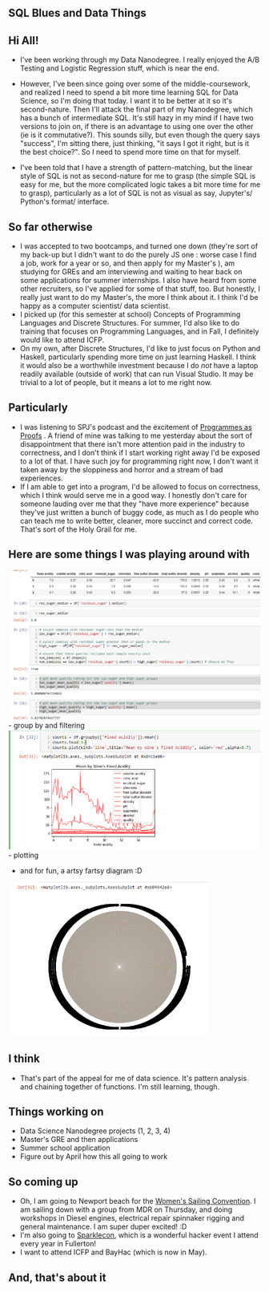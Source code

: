## SQL Blues and Data Things

## Hi All!
- I've been working through my Data Nanodegree. I really enjoyed the A/B Testing and Logistic Regression 
  stuff, which is near the end. 
- However, I've been since going over some of the middle-coursework, and realized I need to spend a bit more 
  time learning SQL for Data Science, so I'm doing that today. I want it to be better at it so it's second-nature.
  Then I'll attack the final part of my Nanodegree, which has a bunch of intermediate SQL.
  It's still hazy in my mind if I have two versions to join on, if there is an advantage to using one over the 
  other (ie is it commutative?). This sounds silly, but even though the query says "success", I'm sitting there,
  just thinking, "it says I got it right, but is it the best choice?".
  So I need to spend more time on that for myself. 
  
- I've been told that I have a strength of pattern-matching, but the linear style of SQL is not as second-nature
  for me to grasp (the simple SQL is easy for me, but the more complicated logic takes a bit more time for me to 
  grasp), particularly as a lot of SQL is not as visual as say, Jupyter's/ Python's format/ interface.
  
## So far otherwise
- I was accepted to two bootcamps, and turned one down (they're sort of my back-up but I didn't want to
  do the purely JS one : worse case I find a job, work for a year or so, and then apply for my Master's
  ), am studying for GREs and am interviewing and waiting to hear back on some applications
  for summer internships.
  I also have heard from some other recruiters, so I've applied for some of that stuff, too. But honestly,
  I really just want to do my Master's, the more I think about it. I think I'd be happy as a computer scientist/ data scientist.
- I picked up (for this semester at school) Concepts of Programming Languages and Discrete Structures. 
  For summer, I'd also like to do training that focuses on Programming Languages, and in Fall, I definitely
  would like to attend ICFP. 
- On my own, after Discrete Structures, I'd like to just focus on Python and Haskell, particularly spending more
  time on just learning Haskell. I think it would also be a worthwhile investment because I do *not* have a laptop
  readily available (outside of work) that can run Visual Studio. It may be trivial to a lot of people, but it means 
  a lot to me right now. 
  
## Particularly
- I was listening to SPJ's podcast and the excitement of [Programmes as Proofs](https://www.microsoft.com/en-us/research/blog/functional-programming-languages-pursuit-laziness-dr-simon-peyton-jones/)
  . A friend of mine was talking to me yesterday about the sort of disappointment that there isn't more attention paid in the industry
  to correctness, and I don't think if I start working right away I'd be exposed to a lot of that. I have such joy for programming
  right now, I don't want it taken away by the sloppiness and horror and a stream of bad experiences. 
- If I am able to get into a program, I'd be allowed to focus on correctness, which I think would serve me in a good way. 
  I honestly don't care for someone lauding over me that they "have more experience" because they've just written a bunch of buggy code,
  as much as I do people who can teach me to write better, cleaner, more succinct and correct code. That's sort of the Holy Grail for me.
  
## Here are some things I was playing around with
<img src="/images/data_things/book1.png" width="800">
- group by and filtering

<img src="/images/data_things/book2.png" width="800">
- plotting

- and for fun, a artsy fartsy diagram :D
<img src="/images/data_things/poetry.png" width="400">

## I think
- That's part of the appeal for me of data science. It's pattern analysis and chaining together of functions. 
  I'm still learning, though. 
  
## Things working on
- Data Science Nanodegree projects (1, 2, 3, 4)
- Master's GRE and then applications
- Summer school application
- Figure out by April how this all going to work

## So coming up
- Oh, I am going to Newport beach for the [Women's Sailing Convention](https://www.sailingconventionforwomen.com/). 
  I am sailing down with a group from MDR on Thursday, and doing workshops in Diesel engines, electrical repair
  spinnaker rigging and general maintenance. I am super duper excited! :D
- I'm also going to [Sparklecon](http://www.sparklecon.org/), which is a wonderful hacker event I attend every year in Fullerton! 
- I want to attend ICFP and BayHac (which is now in May).

## And, that's about it
  

